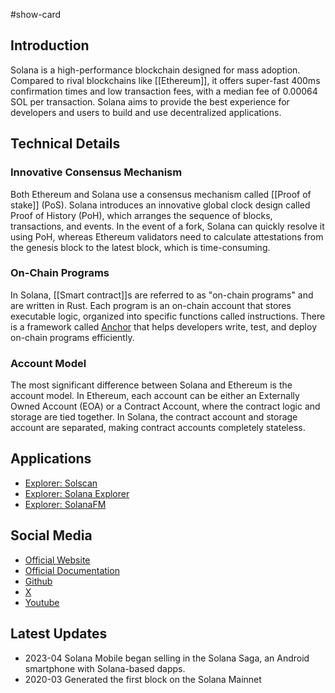 #show-card 

## Introduction

Solana is a high-performance blockchain designed for mass adoption. Compared to rival blockchains like [[Ethereum]], it offers super-fast 400ms confirmation times and low transaction fees, with a median fee of 0.00064 SOL per transaction. Solana aims to provide the best experience for developers and users to build and use decentralized applications.

## Technical Details

### Innovative Consensus Mechanism

Both Ethereum and Solana use a consensus mechanism called [[Proof of stake]] (PoS). Solana introduces an innovative global clock design called Proof of History (PoH), which arranges the sequence of blocks, transactions, and events. In the event of a fork, Solana can quickly resolve it using PoH, whereas Ethereum validators need to calculate attestations from the genesis block to the latest block, which is time-consuming.

### On-Chain Programs

In Solana, [[Smart contract]]s are referred to as "on-chain programs" and are written in Rust. Each program is an on-chain account that stores executable logic, organized into specific functions called instructions. There is a framework called [Anchor](https://github.com/coral-xyz/anchor) that helps developers write, test, and deploy on-chain programs efficiently.

### Account Model
The most significant difference between Solana and Ethereum is the account model. In Ethereum, each account can be either an Externally Owned Account (EOA) or a Contract Account, where the contract logic and storage are tied together. In Solana, the contract account and storage account are separated, making contract accounts completely stateless.

## Applications

- [Explorer: Solscan](https://solscan.io/)
- [Explorer: Solana Explorer](https://explorer.solana.com/)
- [Explorer: SolanaFM](https://solana.fm/?cluster=mainnet-alpha)

## Social Media

- [Official Website](https://solana.com/)
- [Official Documentation](https://solana.com/docs)
- [Github](https://github.com/solana-foundation)
- [X](https://x.com/solana)
- [Youtube](https://www.youtube.com/SolanaFndn)

## Latest Updates

- 2023-04 Solana Mobile began selling in the Solana Saga, an Android smartphone with Solana-based dapps.
- 2020-03 Generated the first block on the Solana Mainnet
